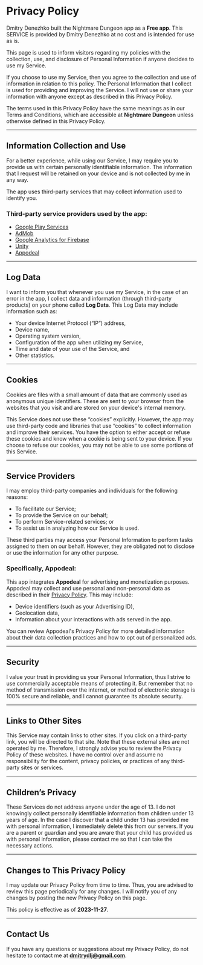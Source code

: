 # Privacy Policy

Dmitry Denezhko built the Nightmare Dungeon app as a **Free app**. This SERVICE is provided by Dmitry Denezhko at no cost and is intended for use as is.

This page is used to inform visitors regarding my policies with the collection, use, and disclosure of Personal Information if anyone decides to use my Service.

If you choose to use my Service, then you agree to the collection and use of information in relation to this policy. The Personal Information that I collect is used for providing and improving the Service. I will not use or share your information with anyone except as described in this Privacy Policy.

The terms used in this Privacy Policy have the same meanings as in our Terms and Conditions, which are accessible at **Nightmare Dungeon** unless otherwise defined in this Privacy Policy.

---

## Information Collection and Use

For a better experience, while using our Service, I may require you to provide us with certain personally identifiable information. The information that I request will be retained on your device and is not collected by me in any way.

The app uses third-party services that may collect information used to identify you.

### Third-party service providers used by the app:
- [Google Play Services](https://policies.google.com/privacy)
- [AdMob](https://support.google.com/admob/answer/6128543?hl=en)
- [Google Analytics for Firebase](https://firebase.google.com/policies/analytics)
- [Unity](https://unity3d.com/legal/privacy-policy)
- [Appodeal](https://www.appodeal.com/privacy-policy/)

---

## Log Data

I want to inform you that whenever you use my Service, in the case of an error in the app, I collect data and information (through third-party products) on your phone called **Log Data**. This Log Data may include information such as:
- Your device Internet Protocol (“IP”) address,
- Device name,
- Operating system version,
- Configuration of the app when utilizing my Service,
- Time and date of your use of the Service, and
- Other statistics.

---

## Cookies

Cookies are files with a small amount of data that are commonly used as anonymous unique identifiers. These are sent to your browser from the websites that you visit and are stored on your device's internal memory.

This Service does not use these “cookies” explicitly. However, the app may use third-party code and libraries that use “cookies” to collect information and improve their services. You have the option to either accept or refuse these cookies and know when a cookie is being sent to your device. If you choose to refuse our cookies, you may not be able to use some portions of this Service.

---

## Service Providers

I may employ third-party companies and individuals for the following reasons:
- To facilitate our Service;
- To provide the Service on our behalf;
- To perform Service-related services; or
- To assist us in analyzing how our Service is used.

These third parties may access your Personal Information to perform tasks assigned to them on our behalf. However, they are obligated not to disclose or use the information for any other purpose.

### Specifically, Appodeal:
This app integrates **Appodeal** for advertising and monetization purposes. Appodeal may collect and use personal and non-personal data as described in their [Privacy Policy](https://www.appodeal.com/privacy-policy/). This may include:
- Device identifiers (such as your Advertising ID),
- Geolocation data,
- Information about your interactions with ads served in the app.

You can review Appodeal's Privacy Policy for more detailed information about their data collection practices and how to opt out of personalized ads.

---

## Security

I value your trust in providing us your Personal Information, thus I strive to use commercially acceptable means of protecting it. But remember that no method of transmission over the internet, or method of electronic storage is 100% secure and reliable, and I cannot guarantee its absolute security.

---

## Links to Other Sites

This Service may contain links to other sites. If you click on a third-party link, you will be directed to that site. Note that these external sites are not operated by me. Therefore, I strongly advise you to review the Privacy Policy of these websites. I have no control over and assume no responsibility for the content, privacy policies, or practices of any third-party sites or services.

---

## Children’s Privacy

These Services do not address anyone under the age of 13. I do not knowingly collect personally identifiable information from children under 13 years of age. In the case I discover that a child under 13 has provided me with personal information, I immediately delete this from our servers. If you are a parent or guardian and you are aware that your child has provided us with personal information, please contact me so that I can take the necessary actions.

---

## Changes to This Privacy Policy

I may update our Privacy Policy from time to time. Thus, you are advised to review this page periodically for any changes. I will notify you of any changes by posting the new Privacy Policy on this page.

This policy is effective as of **2023-11-27**.

---

## Contact Us

If you have any questions or suggestions about my Privacy Policy, do not hesitate to contact me at **dmitrydlj@gmail.com**.
